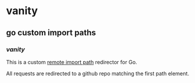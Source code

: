 # vanity

## go custom import paths

### _vanity_

This is a custom [remote import path](https://pkg.go.dev/cmd/go#hdr-Remote_import_paths)
redirector for Go.

All requests are redirected to a github repo matching the first path element.
